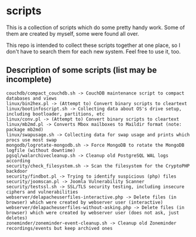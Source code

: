# scripts
This is a collection of scripts which do some pretty handy work. 
Some of them are created by myself, some were found all over. 

This repo is intended to collect these scripts together at one place, so I don't have to search them for each new system. 
Feel free to use it, too. 

Description of some scripts (list may be incomplete)
--

```
couchdb/compact_couchdb.sh -> CouchDB maintenance script to compact databases and views
linux/bin2hex.pl -> (Attempt to) Convert binary scripts to cleartext
linux/bootinfoscript.sh -> Collecting data about OS's drive setup, including bootloader, partitions, etc
linux/conv.pl -> (Attempt to) Convert binary scripts to cleartext
linux/mb2md.pl -> Converts Mbox mailboxes to Maildir format (note: package mb2md)
linux/swapusage.sh -> Collecting data for swap usage and prints which procs use most swap
mongodb/logrotate-mongodb.sh -> Force MongoDB to rotate the MongoDB logfile (without downtime)
pgsql/walarchivecleanup.sh -> Cleanup old PostgreSQL WAL logs according
security/check_filesystem.sh -> Scan the filesystem for the CryptoPHP backdoor
security/findbot.pl -> Trying to identify suspicious (php) files
security/joomscan.pl -> Joomla Vulnerability Scanner
security/testssl.sh -> SSL/TLS security testing, including insecure ciphers and vulnerabilities
webserver/delapacheuserfiles-interactive.php -> Delete files (in browser) which were created by webserver user (interactive)
webserver/delapacheuserfiles-without-asking.php -> Delete files (in browser) which were created by webserver user (does not ask, just deletes)
zoneminder/zoneminder-event-cleanup.sh -> Cleanup old Zoneminder recordings/events but keep archived ones
```
